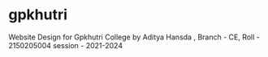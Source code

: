 # gpkhutri
Website Design for Gpkhutri College by Aditya Hansda , Branch - CE, Roll - 2150205004 session - 2021-2024
